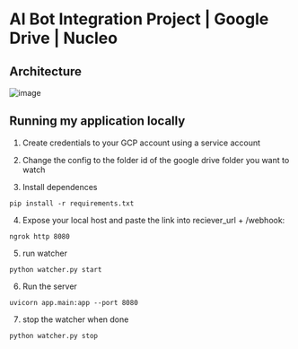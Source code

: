 # AI Bot Integration Project | Google Drive | Nucleo

## Architecture
![image](https://github.com/user-attachments/assets/87b2da0d-917d-4371-b605-1dac8fc2432b)


## Running my application locally




1. Create credentials to your GCP account using a service account

2. Change the config to the folder id of the google drive folder you want to watch


3. Install dependences
```
pip install -r requirements.txt
```

4. Expose your local host and paste the link into reciever_url + /webhook:
```
ngrok http 8080
```

5. run watcher
```
python watcher.py start
```

6. Run the server
```
uvicorn app.main:app --port 8080
```

7. stop the watcher when done
```
python watcher.py stop
```

